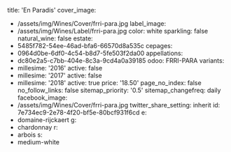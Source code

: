 title: 'En Paradis'
cover_image:
  - /assets/img/Wines/Cover/frri-para.jpg
label_image:
  - /assets/img/Wines/Label/frri-para.jpg
color: white
sparkling: false
natural_wine: false
estate:
  - 5485f782-54ee-46ad-bfa6-66570d8a535c
cepages:
  - 0964d0be-6df0-4c54-b8d7-5fe503f2da00
appellations:
  - dc80e2a5-c7bb-404e-8c3a-9cd4a0a39185
odoo: FRRI-PARA
variants:
  -
    millesime: '2016'
    active: false
  -
    millesime: '2017'
    active: false
  -
    millesime: '2018'
    active: true
    price: '18.50'
page_no_index: false
no_follow_links: false
sitemap_priority: '0.5'
sitemap_changefreq: daily
facebook_image:
  - /assets/img/Wines/Cover/frri-para.jpg
twitter_share_setting: inherit
id: 7e734ec9-2e78-4f20-bf5e-80bcf931f6cd
e:
  - domaine-rijckaert
g:
  - chardonnay
r:
  - arbois
s:
  - medium-white
